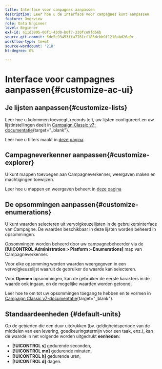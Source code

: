 ```yaml
---
title: Interface voor campagnes aanpassen
description: Leer hoe u de interface voor campagnes kunt aanpassen
feature: Overview
role: Data Engineer
level: Beginner
exl-id: a11d3895-00f1-43d0-b0f7-330fce9fd56b
source-git-commit: 6de5c93453ffa7761cf185dcbb9f1210abd26a0c
workflow-type: tm+mt
source-wordcount: '218'
ht-degree: 0%

---
```


# Interface voor campagnes aanpassen{#customize-ac-ui}

## Je lijsten aanpassen{#customize-lists}

Leer hoe u kolommen toevoegt, records telt, uw lijsten configureert en uw lijstinstellingen deelt in [Campaign Classic v7-documentatie](https://experienceleague.adobe.com/docs/campaign-classic/using/getting-started/starting-with-adobe-campaign/campaign-workspace/adobe-campaign-ui-lists.html?lang=en){target=&quot;_blank&quot;}.

Leer hoe u filters maakt in [deze pagina](../audiences/create-filters.md).

## Campagneverkenner aanpassen{#customize-explorer}

U kunt mappen toevoegen aan Campagneverkenner, weergaven maken en machtigingen toewijzen.

Leer hoe u mappen en weergaven beheert in [deze pagina](../audiences/folders-and-views.md)


## De opsommingen aanpassen{#customize-enumerations}

U kunt waarden selecteren uit vervolgkeuzelijsten in de gebruikersinterface van Campagne. De waarden beschikbaar in deze lijsten worden beheerd in opsommingen.

Opsommingen worden beheerd door uw campagnebeheerder via de **[!UICONTROL Administration > Platform > Enumerations]** map van Campagneverkenner.

Voor elke opsomming worden waarden weergegeven in een vervolgkeuzelijst waaruit de gebruiker de waarde kan selecteren.

Voor **Openen** opsommingen, kan de gebruiker de eerste karakters in de waarde ook ingaan, en de mogelijke waarden worden getoond.

Leer hoe te om tot uw opsommingen toegang te hebben en te vormen in [Campaign Classic v7-documentatie](https://experienceleague.adobe.com/docs/campaign-classic/using/getting-started/administration-basics/managing-enumerations.html){target=&quot;_blank&quot;}.


## Standaardeenheden {#default-units}

Op de gebieden die een duur uitdrukken (bv. geldigheidsperiode van de middelen van een levering, goedkeuringstermijn voor een taak, enz.), kan de waarde in het volgende worden uitgedrukt **eenheden**:

* **[!UICONTROL s]** gedurende seconden,
* **[!UICONTROL mn]** gedurende minuten,
* **[!UICONTROL h]** gedurende uren,
* **[!UICONTROL d]** dagen.
